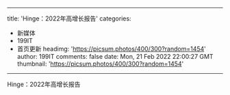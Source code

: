 
---
title: 'Hinge：2022年高增长报告'
categories: 
 - 新媒体
 - 199IT
 - 首页更新
headimg: 'https://picsum.photos/400/300?random=1454'
author: 199IT
comments: false
date: Mon, 21 Feb 2022 22:00:27 GMT
thumbnail: 'https://picsum.photos/400/300?random=1454'
---

<div>   
Hinge：2022年高增长报告  
</div>
            